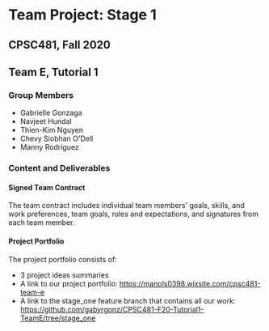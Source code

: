 # Team Project: Stage 1
## CPSC481, Fall 2020
## Team E, Tutorial 1

### Group Members
- Gabrielle Gonzaga
- Navjeet Hundal
- Thien-Kim Nguyen
- Chevy Siobhan O'Dell
- Manny Rodriguez

### Content and Deliverables
#### Signed Team Contract
The team contract includes individual team members' goals, skills, and work preferences, team goals, roles and expectations, and signatures from each team member.
#### Project Portfolio
The project portfolio consists of:
- 3 project ideas summaries
- A link to our project portfolio: https://manols0398.wixsite.com/cpsc481-team-e 
- A link to the stage_one feature branch that contains all our work: https://github.com/gabyrgonz/CPSC481-F20-Tutorial1-TeamE/tree/stage_one

